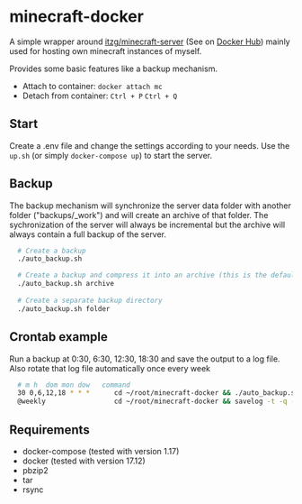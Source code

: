 # minecraft-docker

A simple wrapper around [itzg/minecraft-server](https://github.com/itzg/dockerfiles) (See on [Docker Hub](https://hub.docker.com/r/itzg/minecraft-server/)) mainly used for hosting own minecraft instances of myself.

Provides some basic features like a backup mechanism.

* Attach to container: `docker attach mc`
* Detach from container: `Ctrl + P` `Ctrl + Q`


## Start

Create a .env file and change the settings according to your needs. Use the `up.sh` (or simply `docker-compose up`) to start the server.



## Backup

The backup mechanism will synchronize the server data folder with another folder ("backups/_work") and will create an archive of that folder. The sychronization of the server will always be incremental but the archive will always contain a full backup of the server.

```sh
  # Create a backup
  ./auto_backup.sh

  # Create a backup and compress it into an archive (this is the default mode. bz2. will be used)
  ./auto_backup.sh archive
  
  # Create a separate backup directory
  ./auto_backup.sh folder
```


## Crontab example

Run a backup at 0:30, 6:30, 12:30, 18:30 and save the output to a log file. Also rotate that log file automatically once every week

```sh
  # m h  dom mon dow   command
  30 0,6,12,18 * * *      cd ~/root/minecraft-docker && ./auto_backup.sh >> backups/backups.log
  @weekly                 cd ~/root/minecraft-docker && savelog -t -q -n -c 7 backups/backups.log
```


## Requirements

- docker-compose (tested with version 1.17)
- docker (tested with version 17.12)
- pbzip2
- tar
- rsync
